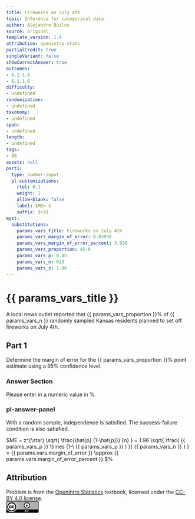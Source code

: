 ```yaml
---
title: Fireworks on July 4th
topic: Inference for categorical data
author: Alejandro Builes
source: original
template_version: 1.4
attribution: openintro-stats
partialCredit: true
singleVariant: false
showCorrectAnswer: true
outcomes:
- 6.1.1.0
- 6.1.1.6
difficulty:
- undefined
randomization:
- undefined
taxonomy:
- undefined
span:
- undefined
length:
- undefined
tags:
- AB
assets: null
part1:
  type: number-input
  pl-customizations:
    rtol: 0.1
    weight: 1
    allow-blank: false
    label: $ME= $
    suffix: $\%$
myst:
  substitutions:
    params_vars_title: Fireworks on July 4th
    params_vars_margin_of_error: 0.03938
    params_vars_margin_of_error_percent: 3.938
    params_vars_proportion: 45.0
    params_vars_p: 0.45
    params_vars_n: 613
    params_vars_z: 1.96
---
```

# {{ params_vars_title }}
A local news outlet reported that {{ params_vars_proportion }}% of {{ params_vars_n }} randomly sampled Kansas residents planned to set off fireworks on July 4th.

## Part 1

Determine the margin of error for the {{ params_vars_proportion }}% point estimate using a 95% confidence level.

### Answer Section

Please enter in a numeric value in %.

### pl-answer-panel

With a random sample, independence is satisfied. The success-failure condition is also satisfied.

$ME = z^{\star} \sqrt{ \frac{\hat{p} (1-\hat{p})} {n} } = 1.96 \sqrt{ \frac{ {{ params_vars_p }} \times  (1-\ {{ params_vars_p }} ) }{ {{ params_vars_n }} } } = {{ params.vars.margin_of_error }} \approx {{ params.vars.margin_of_error_percent }} $%

## Attribution

Problem is from the [OpenIntro Statistics](https://openintro.org/book/os/) textbook, licensed under the [CC-BY 4.0 license](https://creativecommons.org/licenses/by/4.0/).<br>![Image representing the Creative Commons 4.0 BY license.](https://raw.githubusercontent.com/firasm/bits/master/by.png)